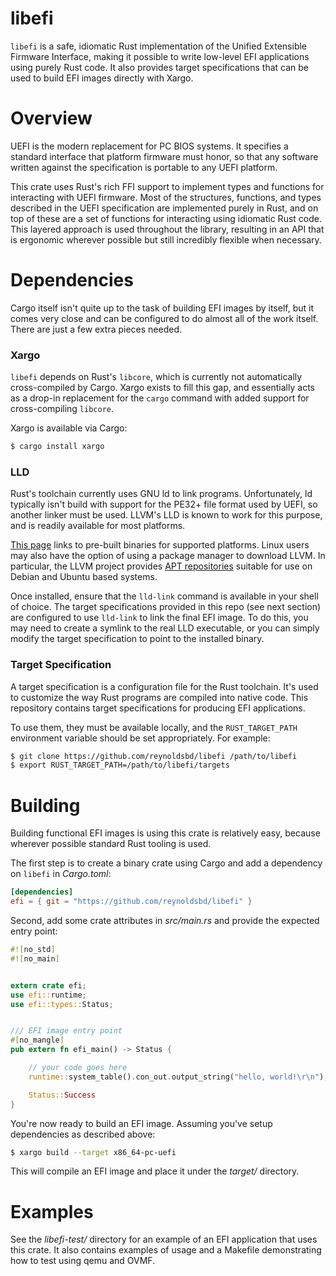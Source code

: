 # libefi

`libefi` is a safe, idiomatic Rust implementation of the Unified Extensible Firmware Interface,
making it possible to write low-level EFI applications using purely Rust code. It also provides
target specifications that can be used to build EFI images directly with Xargo.

# Overview

UEFI is the modern replacement for PC BIOS systems. It specifies a standard interface that platform
firmware must honor, so that any software written against the specification is portable to any UEFI
platform.

This crate uses Rust's rich FFI support to implement types and functions for interacting with UEFI
firmware. Most of the structures, functions, and types described in the UEFI specification are
implemented purely in Rust, and on top of these are a set of functions for interacting using
idiomatic Rust code. This layered approach is used throughout the library, resulting in an API that
is ergonomic wherever possible but still incredibly flexible when necessary.

# Dependencies

Cargo itself isn't quite up to the task of building EFI images by itself, but it comes very close
and can be configured to do almost all of the work itself. There are just a few extra pieces needed.

### Xargo

`libefi` depends on Rust's `libcore`, which is currently not automatically cross-compiled by Cargo.
Xargo exists to fill this gap, and essentially acts as a drop-in replacement for the `cargo` command
with added support for cross-compiling `libcore`.

Xargo is available via Cargo:

```bash
$ cargo install xargo
```

### LLD

Rust's toolchain currently uses GNU ld to link programs. Unfortunately, ld typically isn't build
with support for the PE32+ file format used by UEFI, so another linker must be used. LLVM's LLD is
known to work for this purpose, and is readily available for most platforms.

[This page](http://releases.llvm.org/download.html) links to pre-built binaries for supported
platforms. Linux users may also have the option of using a package manager to download LLVM. In
particular, the LLVM project provides [APT repositories](https://apt.llvm.org/) suitable for use on
Debian and Ubuntu based systems.

Once installed, ensure that the `lld-link` command is available in your shell of choice. The target
specifications provided in this repo (see next section) are configured to use `lld-link` to link the
final EFI image. To do this, you may need to create a symlink to the real LLD executable, or you can
simply modify the target specification to point to the installed binary.

### Target Specification

A target specification is a configuration file for the Rust toolchain. It's used to customize the
way Rust programs are compiled into native code. This repository contains target specifications for
producing EFI applications.

To use them, they must be available locally, and the `RUST_TARGET_PATH` environment variable should
be set appropriately. For example:

```bash
$ git clone https://github.com/reynoldsbd/libefi /path/to/libefi
$ export RUST_TARGET_PATH=/path/to/libefi/targets
```

# Building

Building functional EFI images is using this crate is relatively easy, because wherever possible
standard Rust tooling is used.

The first step is to create a binary crate using Cargo and add a dependency on `libefi` in
*Cargo.toml*:

```toml
[dependencies]
efi = { git = "https://github.com/reynoldsbd/libefi" }
```

Second, add some crate attributes in *src/main.rs* and provide the expected entry point:

```rust
#![no_std]
#![no_main]


extern crate efi;
use efi::runtime;
use efi::types::Status;


/// EFI image entry point
#[no_mangle]
pub extern fn efi_main() -> Status {

    // your code goes here
    runtime::system_table().con_out.output_string("hello, world!\r\n");

    Status::Success
}
```

You're now ready to build an EFI image. Assuming you've setup dependencies as described above:

```bash
$ xargo build --target x86_64-pc-uefi
```

This will compile an EFI image and place it under the *target/* directory.

# Examples

See the *libefi-test/* directory for an example of an EFI application that uses this crate. It also
contains examples of usage and a Makefile demonstrating how to test using qemu and OVMF.
